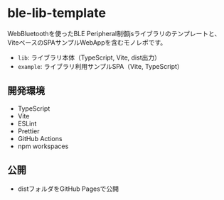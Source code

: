# ble-lib-template

WebBluetoothを使ったBLE Peripheral制御jsライブラリのテンプレートと、ViteベースのSPAサンプルWebAppを含むモノレポです。

- `lib`: ライブラリ本体（TypeScript, Vite, dist出力）
- `example`: ライブラリ利用サンプルSPA（Vite, TypeScript）

## 開発環境
- TypeScript
- Vite
- ESLint
- Prettier
- GitHub Actions
- npm workspaces

## 公開
- distフォルダをGitHub Pagesで公開
